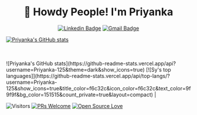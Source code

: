 <h1 align="center">🤠 Howdy People! I'm Priyanka</h1>

<div align="center">

  [![Linkedin Badge](https://img.shields.io/badge/-Linkedin-blue?style=flat-square&logo=Linkedin&logoColor=white&link=https://www.linkedin.com/in/sy-rashid/)](https://www.linkedin.com/in/priyanka-kumaran-bb8a74214/)
  [![Gmail Badge](https://img.shields.io/badge/-Gmail-c14438?style=flat-square&logo=Gmail&logoColor=white&link=mailto:kumaranpriyanka12@gmail.com)](kumaranpriyanka12@gmail.com)
</div>

[![Priyanka's GitHub stats](https://github-readme-stats.vercel.app/api?username=Priyanka-125)](https://github.com/Priyanka-125/github-readme-stats)

<br>

<br>
 ![Priyanka's GitHub stats](https://github-readme-stats.vercel.app/api?username=Priyanka-125&theme=dark&show_icons=true)
 [![Sy's top languages]](https://github-readme-stats.vercel.app/api/top-langs/?username=Priyanka-125&show_icons=true&title_color=f6c32c&icon_color=f6c32c&text_color=9f9f9f&bg_color=151515&count_private=true&layout=compact) |




![Visitors](https://visitor-badge.glitch.me/badge?page_id=syrashid.syrashid) [![PRs Welcome](https://img.shields.io/badge/PRs-welcome-brightgreen.svg?style=flat&logo=github)](https://github.com/syrashid) [![Open Source Love](https://badges.frapsoft.com/os/v2/open-source.svg?v=103)](https://github.com/syrashid)

